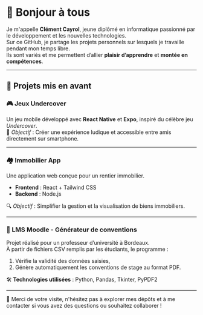 # 👋 Bonjour à tous

Je m'appelle **Clément Cayrol**, jeune diplômé en informatique passionné par le développement et les nouvelles technologies.  
Sur ce GitHub, je partage les projets personnels sur lesquels je travaille pendant mon temps libre.  
Ils sont variés et me permettent d’allier **plaisir d’apprendre** et **montée en compétences**.

---

## 🚀 Projets mis en avant

### 🎮 Jeux Undercover
Un jeu mobile développé avec **React Native** et **Expo**, inspiré du célèbre jeu *Undercover*.  
🎯 *Objectif* : Créer une expérience ludique et accessible entre amis directement sur smartphone.

---

### 🏘️ Immobilier App
Une application web conçue pour un rentier immobilier.

- **Frontend** : React + Tailwind CSS  
- **Backend** : Node.js

🔍 *Objectif* : Simplifier la gestion et la visualisation de biens immobiliers.

---

### 📄 LMS Moodle - Générateur de conventions
Projet réalisé pour un professeur d’université à Bordeaux.  
À partir de fichiers CSV remplis par les étudiants, le programme :

1. Vérifie la validité des données saisies,
2. Génère automatiquement les conventions de stage au format PDF.

🛠️ **Technologies utilisées** : Python, Pandas, Tkinter, PyPDF2

---

🙏 Merci de votre visite, n'hésitez pas à explorer mes dépôts et à me contacter si vous avez des questions ou souhaitez collaborer !
